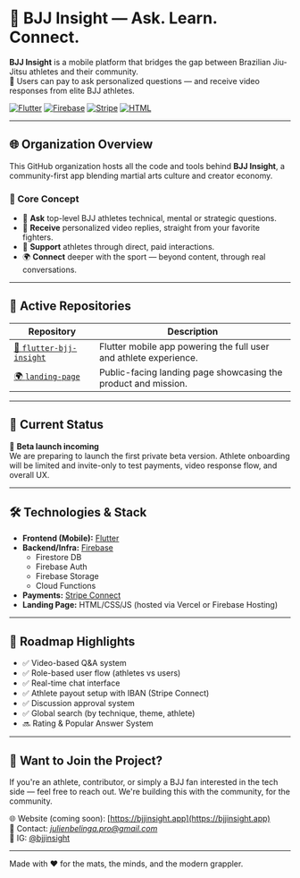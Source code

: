 # 🥋 BJJ Insight — Ask. Learn. Connect.

**BJJ Insight** is a mobile platform that bridges the gap between Brazilian Jiu-Jitsu athletes and their community.  
💬 Users can pay to ask personalized questions — and receive video responses from elite BJJ athletes.

[![Flutter](https://img.shields.io/badge/Flutter-Mobile_App-02569B?logo=flutter&logoColor=white)](https://flutter.dev)
[![Firebase](https://img.shields.io/badge/Firebase-Backend-yellow?logo=firebase&logoColor=white)](https://firebase.google.com)
[![Stripe](https://img.shields.io/badge/Stripe-Payments-635BFF?logo=stripe&logoColor=white)](https://stripe.com)
[![HTML](https://img.shields.io/badge/HTML_Landing_Page-E34F26?logo=html5&logoColor=white)](https://github.com/BJJ-Insight/landing-page)

---

## 🌐 Organization Overview

This GitHub organization hosts all the code and tools behind **BJJ Insight**, a community-first app blending martial arts culture and creator economy.

### 🎯 Core Concept

- 🧠 **Ask** top-level BJJ athletes technical, mental or strategic questions.
- 🎥 **Receive** personalized video replies, straight from your favorite fighters.
- 💸 **Support** athletes through direct, paid interactions.
- 🌍 **Connect** deeper with the sport — beyond content, through real conversations.

---

## 🧩 Active Repositories

| Repository                                                                     | Description                                                       |
| ------------------------------------------------------------------------------ | ----------------------------------------------------------------- |
| [📱 `flutter-bjj-insight`](https://github.com/BJJ-Insight/flutter-bjj-insight) | Flutter mobile app powering the full user and athlete experience. |
| [🌍 `landing-page`](https://github.com/BJJ-Insight/landing-page)               | Public-facing landing page showcasing the product and mission.    |

---

## 🧪 Current Status

🚀 **Beta launch incoming**  
We are preparing to launch the first private beta version. Athlete onboarding will be limited and invite-only to test payments, video response flow, and overall UX.

---

## 🛠️ Technologies & Stack

- **Frontend (Mobile):** [Flutter](https://flutter.dev)
- **Backend/Infra:** [Firebase](https://firebase.google.com)
  - Firestore DB
  - Firebase Auth
  - Firebase Storage
  - Cloud Functions
- **Payments:** [Stripe Connect](https://stripe.com/connect)
- **Landing Page:** HTML/CSS/JS (hosted via Vercel or Firebase Hosting)

---

## 🧭 Roadmap Highlights

- ✅ Video-based Q&A system
- ✅ Role-based user flow (athletes vs users)
- ✅ Real-time chat interface
- ✅ Athlete payout setup with IBAN (Stripe Connect)
- ✅ Discussion approval system
- ✅ Global search (by technique, theme, athlete)
- 🔜 Rating & Popular Answer System

---

## 🤝 Want to Join the Project?

If you're an athlete, contributor, or simply a BJJ fan interested in the tech side — feel free to reach out. We're building this with the community, for the community.

🌐 Website (coming soon): [https://bjjinsight.app](https://bjjinsight.app)  
📩 Contact: *julienbelinga.pro@gmail.com*  
🧠 IG: [@bjjinsight](<[https://instagram.com/bjjinsight](https://www.instagram.com/bjj_insight/)>)

---

Made with ❤️ for the mats, the minds, and the modern grappler.
